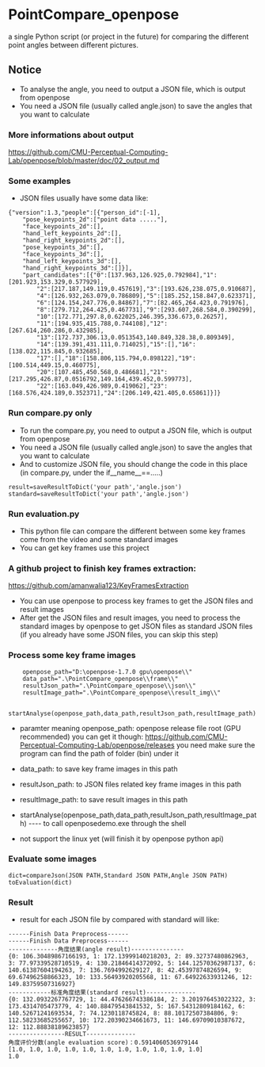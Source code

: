 ﻿# PointCompare_openpose
a single Python script (or project in the future) for comparing the different point angles between different pictures.
## Notice
* To analyse the angle, you need to output a JSON file, which is output from openpose
* You need a JSON file (usually called angle.json) to save the angles that you want to calculate
### More informations about output
https://github.com/CMU-Perceptual-Computing-Lab/openpose/blob/master/doc/02_output.md
### Some examples
* JSON files usually have some data like:
```
{"version":1.3,"people":[{"person_id":[-1],
    "pose_keypoints_2d":["point data ....."],
    "face_keypoints_2d":[],
    "hand_left_keypoints_2d":[],
    "hand_right_keypoints_2d":[],
    "pose_keypoints_3d":[],
    "face_keypoints_3d":[],
    "hand_left_keypoints_3d":[],
    "hand_right_keypoints_3d":[]}],
    "part_candidates":[{"0":[137.963,126.925,0.792984],"1":[201.923,153.329,0.577929],
        "2":[217.187,149.119,0.457619],"3":[193.626,238.075,0.910687],
        "4":[126.932,263.079,0.786809],"5":[185.252,158.847,0.623371],
        "6":[124.154,247.776,0.84867],"7":[82.465,264.423,0.791976],
        "8":[279.712,264.425,0.467731],"9":[293.607,268.584,0.390299],
        "10":[172.771,297.8,0.622025,246.395,336.673,0.26257],
        "11":[194.935,415.788,0.744108],"12":[267.614,260.286,0.432985],
        "13":[172.737,306.13,0.0513543,140.849,328.38,0.809349],
        "14":[139.391,431.111,0.714025],"15":[],"16":[138.022,115.845,0.932685],
        "17":[],"18":[158.806,115.794,0.898122],"19":[100.514,449.15,0.460775],
        "20":[107.485,450.568,0.486681],"21":[217.295,426.87,0.0516792,149.164,439.452,0.599773],
        "22":[163.049,426.989,0.419062],"23":[168.576,424.189,0.352371],"24":[206.149,421.405,0.65861]}]}
```
### Run compare.py only
* To run the compare.py, you need to output a JSON file, which is output from openpose
* You need a JSON file (usually called angle.json) to save the angles that you want to calculate
* And to customize JSON file, you should change the code in this place (in compare.py, under the if__name__==.....)
```
result=saveResultToDict('your path','angle.json')
standard=saveResultToDict('your path','angle.json')
```
### Run evaluation.py
* This python file can compare the different between some key frames come from the video and some standard images
* You can get key frames use this project
### A github project to finish key frames extraction:
https://github.com/amanwalia123/KeyFramesExtraction
* You can use openpose to process key frames to get the JSON files and result images
* After get the JSON files and result images, you need to process the standard images by openpose to get JSON files as standard JSON files (if you already have some JSON files, you can skip this step)
### Process some key frame images
```
    openpose_path="D:\openpose-1.7.0 gpu\openpose\\"
    data_path=".\PointCompare_openpose\\frame\\"
    resultJson_path=".\PointCompare_openpose\\json\\"
    resultImage_path=".\PointCompare_openpose\\result_img\\"
    
    startAnalyse(openpose_path,data_path,resultJson_path,resultImage_path)
```
* paramter meaning
 openpose_path: openpose release file root (GPU recommended)
 you can get it though: https://github.com/CMU-Perceptual-Computing-Lab/openpose/releases
 you need make sure the program can find the path of folder (bin) under it
* data_path: to save key frame images in this path
* resultJson_path: to JSON files related key frame images in this path
* resultImage_path: to save result images in this path

* startAnalyse(openpose_path,data_path,resultJson_path,resultImage_path) ---- to call openposedemo.exe through the shell
* not support the linux yet (will finish it by openpose python api)

### Evaluate some images
```
dict=compareJson(JSON PATH,Standard JSON PATH,Angle JSON PATH)
toEvaluation(dict)
```
### Result
* result for each JSON file by compared with standard will like:
```
------Finish Data Preprocess------
------Finish Data Preprocess------
--------------角度结果(angle result)---------------
{0: 106.30489867166193, 1: 172.13999140218203, 2: 89.32737480862963, 3: 77.97339528710519, 4: 130.21846414372092, 5: 144.12570362987137, 6: 140.61387604194263, 7: 136.7694992629127, 8: 42.45397874826594, 9: 69.67496258866323, 10: 133.56493920205568, 11: 67.64922633931246, 12: 149.83759507316927}
------------标准角度结果(standard result)--------------
{0: 132.0932267767729, 1: 44.476266743386184, 2: 3.201976453022322, 3: 173.4314705473779, 4: 140.88479543841532, 5: 167.54312809184162, 6: 140.52671241693534, 7: 74.1230118745824, 8: 88.10172507384806, 9: 112.58233685255657, 10: 172.20390234661673, 11: 146.69709010387672, 12: 112.88838189623857}
----------------RESULT--------------
角度评价分数(angle evaluation score)：0.5914060536979144
[1.0, 1.0, 1.0, 1.0, 1.0, 1.0, 1.0, 1.0, 1.0, 1.0, 1.0]
1.0
```

